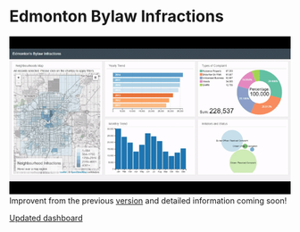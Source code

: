 # Edmonton Bylaw Infractions
![](bylaw_infractions2.gif)
Improvent from the previous [version](https://github.com/mikelotis/Edmonton-Bylaw-Infractions-Outdated) and detailed information coming soon!

[Updated dashboard](https://mikelotis.github.io/Edmonton-Bylaw-Infractions-Updated/)
